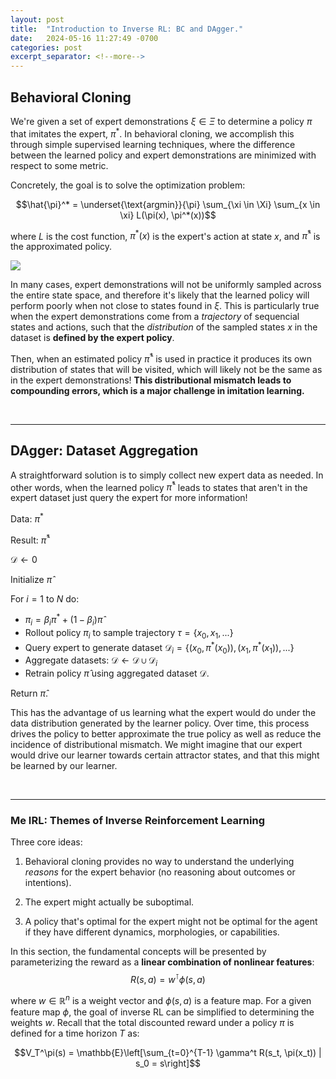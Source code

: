 ```yaml
---
layout: post
title:  "Introduction to Inverse RL: BC and DAgger."
date:   2024-05-16 11:27:49 -0700
categories: post
excerpt_separator: <!--more-->
---
```

## Behavioral Cloning

We're given a set of expert demonstrations $\xi \in \Xi$ to determine a policy $\pi$ that imitates the expert, $\pi^*$. In behavioral cloning, we accomplish this through simple supervised learning techniques, where the difference between the learned policy and expert demonstrations are minimized with respect to some metric.

Concretely, the goal is to solve the optimization problem:

$$\hat{\pi}^* = \underset{\text{argmin}}{\pi} \sum_{\xi \in \Xi} \sum_{x \in \xi} L(\pi(x), \pi^*(x))$$

where $L$ is the cost function, $\pi^ * (x)$ is the expert's action at state $x$, and $\hat{\pi}^*$ is the approximated policy.

![](https://miro.medium.com/v2/resize:fit:620/0*A-G4NfY9Zi5O8e-v.png)

<!--more-->

In many cases, expert demonstrations will not be uniformly sampled across the entire state space, and therefore it's likely that the learned policy will perform poorly when not close to states found in $\xi$. This is particularly true when the expert demonstrations come from a *trajectory* of sequencial states and actions, such that the *distribution* of the sampled states $x$ in the dataset is **defined by the expert policy**.

Then, when an estimated policy $\hat{\pi}^*$ is used in practice it produces its own distribution of states that will be visited, which will likely not be the same as in the expert demonstrations! **This distributional mismatch leads to compounding errors, which is a major challenge in imitation learning.**

<br/>

---

## DAgger: Dataset Aggregation
A straightforward solution is to simply collect new expert data as needed. In other words, when the learned policy $\hat{\pi}^*$ leads to states that aren't in the expert dataset just query the expert for more information! 

Data: $\pi^*$

Result: $\hat{\pi}^*$

$\mathcal{D} \leftarrow 0$

Initialize $\hat{\pi}$

For $i = 1$ to $N$ do:
- $\pi_i = \beta_i \pi^* + (1 - \beta_i)\hat{\pi}$
- Rollout policy $\pi_i$ to sample trajectory $\tau = \{x_0, x_1,...\}$
- Query expert to generate dataset $\mathcal{D}_i = \{(x_0, \pi^* (x_0)), (x_1, \pi^* (x_1)), ...\}$
- Aggregate datasets: $\mathcal{D} \leftarrow \mathcal{D} \cup \mathcal{D}_i$
- Retrain policy $\hat{\pi}$ using aggregated dataset $\mathcal{D}$.

Return $\hat{\pi}$.

This has the advantage of us learning what the expert would do under the data distribution generated by the learner policy. Over time, this process drives the policy to better approximate the true policy as well as reduce the incidence of distributional mismatch. We might imagine that our expert would drive our learner towards certain attractor states, and that this might be learned by our learner.

<br/>

---

### Me IRL: Themes of Inverse Reinforcement Learning

Three core ideas:

1. Behavioral cloning provides no way to understand the underlying *reasons* for the expert behavior (no reasoning about outcomes or intentions).

2. The expert might actually be suboptimal.

3. A policy that's optimal for the expert might not be optimal for the agent if they have different dynamics, morphologies, or capabilities.

In this section, the fundamental concepts will be presented by parameterizing the reward as a **linear combination of nonlinear features**:
$$R(s, a) = w^\intercal \phi(s, a)$$

where $w \in \mathbb{R}^n$ is a weight vector and $\phi(s, a)$ is a feature map. For a given feature map $\phi$, the goal of inverse RL can be simplified to determining the weights $w$. Recall that the total discounted reward under a policy $\pi$ is defined for a time horizon $T$ as:

$$V_T^\pi(s) = \mathbb{E}\left[\sum_{t=0}^{T-1} \gamma^t R(s_t, \pi(x_t)) | s_0 = s\right]$$
